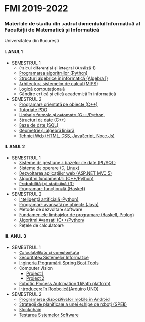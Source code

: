 # FMI 2019-2022

### Materiale de studiu din cadrul domeniului Informatică al Facultății de Matematică și Informatică

Universitatea din București

#### I. ANUL 1
* SEMESTRUL 1
  - Calcul diferențial și integral (Analiză 1)
  - [Programarea algoritmilor (Python)](https://github.com/DimaOanaTeodora/Uni-Work/tree/main/AN%201%20SEM%201/Programarea%20algoritmilor)
  - [Structuri algebrice în informatică (Algebra 1)](https://github.com/DimaOanaTeodora/Uni-Work/tree/main/AN%201%20SEM%201/Structuri%20algebrice%20in%20infromatica)
  - [Arhitectura sistemelor de calcul (MIPS)](https://github.com/DimaOanaTeodora/Uni-Work/tree/main/AN%201%20SEM%201/Arhitectura%20sistemelor%20de%20calcul)
  - Logică computațională
  - Gândire critică și etică academică în informatică
* SEMESTRUL 2
  - [Programare orientată pe obiecte (C++)](https://github.com/DimaOanaTeodora/Uni-Work/tree/main/AN%201%20SEM%202/Programare%20orientata%20pe%20obiecte)
  - [Tutoriate POO](https://drive.google.com/drive/folders/1dqNmMF5ixyYOXzKEiHYyAHJJMGpSscFp?fbclid=IwAR1RmY6y0ZVHEzj-5tQJlwj-0O4FrP-G-XGRXNw84bIVD9t7fHYezj7yw-4)
  - [Limbaje formale și automate (C++/Python)](https://github.com/DimaOanaTeodora/Uni-Work/tree/main/AN%201%20SEM%202/Limbaje%20formale%20si%20automate)
  - [Structuri de date (C++)](https://github.com/DimaOanaTeodora/Uni-Work/tree/main/AN%201%20SEM%202/Structuri%20de%20date)
  - [Baze de date (SQL)](https://github.com/DimaOanaTeodora/Uni-Work/tree/main/AN%201%20SEM%202/Baze%20de%20date)
  - [Geometrie și algebră liniară](https://github.com/DimaOanaTeodora/Uni-Work/tree/main/AN%201%20SEM%202/Geometrie%20si%20algebra%20liniara) 
  - [Tehnici Web (HTML, CSS, JavaScript, Node.Js)](https://github.com/DimaOanaTeodora/Uni-Work/tree/main/AN%201%20SEM%202/Tehnici%20Web)
#### II. ANUL 2
* SEMESTRUL 1
  - [Sisteme de gestiune a bazelor de date (PL/SQL)](https://github.com/DimaOanaTeodora/Uni-Work/tree/main/AN%202%20SEM%201/Sisteme%20de%20gestiune%20a%20bazelor%20de%20date)
  - [Sisteme de operare (C, Linux)](https://github.com/DimaOanaTeodora/Uni-Work/tree/main/AN%202%20SEM%201/Sisteme%20de%20operare)
  - [Dezvoltarea aplicațiilor web (ASP.NET MVC 5)](https://github.com/DimaOanaTeodora/Uni-Work/tree/main/AN%202%20SEM%201/Dezvoltarea%20aplicatiilor%20web)
  - [Algoritmi fundamentali (C++/Python)](https://github.com/DimaOanaTeodora/Uni-Work/tree/main/AN%202%20SEM%201/Algoritmi%20Fundamentali)
  - [Probabilități și statistică (R)](https://github.com/DimaOanaTeodora/Uni-Work/tree/main/AN%202%20SEM%201/Probabilitati%20si%20statistica)
  - [Programare funcțională (Haskell)](https://github.com/DimaOanaTeodora/Uni-Work/tree/main/AN%202%20SEM%201/Programare%20functionala)
* SEMESTRUL 2
  - [Inteligență artificială (Python)](https://github.com/DimaOanaTeodora/Uni-Work/tree/main/AN%202%20SEM%202/Inteligenta%20artificiala)
  - [Programare avansată pe obiecte (Java)](https://github.com/DimaOanaTeodora/Uni-Work/tree/main/AN%202%20SEM%202/Programare%20avansata%20pe%20obiecte)
  - Metode de dezvoltare software
  - [Fundamentele limbajelor de programare (Haskell, Prolog)](https://github.com/DimaOanaTeodora/Uni-Work/tree/main/AN%202%20SEM%202/Fundamentele%20limbajelor%20de%20programare)
  - [Algoritmi Avansați (C++/Python)](https://github.com/DimaOanaTeodora/Uni-Work/tree/main/AN%202%20SEM%202/Algoritmi%20avansati)
  - Rețele de calculatoare
#### III. ANUL 3
* SEMESTRUL 1
  - [Calculabilitate și complexitate](https://github.com/DimaOanaTeodora/Uni-Work/tree/main/AN%203%20SEM%201/Calculabilitate%20%C8%99i%20Complexitate)
  - [Securitatea Sistemelor Informatice](https://github.com/DimaOanaTeodora/Uni-Work/tree/main/AN%203%20SEM%201/Securitatea%20Sistemelor%20Informatice)
  - [Ingineria Programării(Spring Boot Tools](https://github.com/daria68/Smart-Coffe-Machine/tree/main)
  - Computer Vision
      - [Project 1](https://github.com/DimaOanaTeodora/Computer-Vision-Sudoku-Project)
      - [Project 2](https://github.com/DimaOanaTeodora/Computer-Vision-Simpsons-Detection)
  - [Robotic Process Automation(UiPath platform)](https://github.com/DimaOanaTeodora/RPA-project)
  - [Introducere în Roobotică(Arduino UNO)](https://github.com/DimaOanaTeodora/IntroductionToRobotics)
* SEMESTRUL 2
  - [Programarea dispozitivelor mobile în Android]()
  - [Strategii de planificare a unei echipe de roboți (SPER)]()
  - [Blockchain]()
  - [Testarea Sistemelor Software]()

